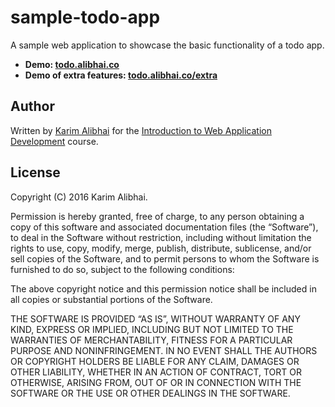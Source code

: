 # sample-todo-app

A sample web application to showcase the basic functionality of a todo app.

 - **Demo: [todo.alibhai.co](http://todo.alibhai.co/)**
 - **Demo of extra features: [todo.alibhai.co/extra](http://todo.alibhai.co/extra.html)**

## Author

Written by [Karim Alibhai](https://github.com/karimsa) for the [Introduction to Web Application Development](https://github.com/iwad) course.

## License

Copyright (C) 2016 Karim Alibhai.

Permission is hereby granted, free of charge, to any person obtaining a copy of this software and associated documentation files (the “Software”), to deal in the Software without restriction, including without limitation the rights to use, copy, modify, merge, publish, distribute, sublicense, and/or sell copies of the Software, and to permit persons to whom the Software is furnished to do so, subject to the following conditions:

The above copyright notice and this permission notice shall be included in all copies or substantial portions of the Software.

THE SOFTWARE IS PROVIDED “AS IS”, WITHOUT WARRANTY OF ANY KIND, EXPRESS OR IMPLIED, INCLUDING BUT NOT LIMITED TO THE WARRANTIES OF MERCHANTABILITY, FITNESS FOR A PARTICULAR PURPOSE AND NONINFRINGEMENT. IN NO EVENT SHALL THE AUTHORS OR COPYRIGHT HOLDERS BE LIABLE FOR ANY CLAIM, DAMAGES OR OTHER LIABILITY, WHETHER IN AN ACTION OF CONTRACT, TORT OR OTHERWISE, ARISING FROM, OUT OF OR IN CONNECTION WITH THE SOFTWARE OR THE USE OR OTHER DEALINGS IN THE SOFTWARE.
